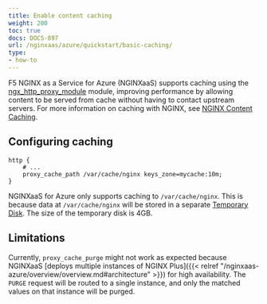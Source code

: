 ```yaml
---
title: Enable content caching
weight: 200
toc: true
docs: DOCS-897
url: /nginxaas/azure/quickstart/basic-caching/
type:
- how-to
---
```



F5 NGINX as a Service for Azure (NGINXaaS) supports caching using the [ngx_http_proxy_module](https://nginx.org/en/docs/http/ngx_http_proxy_module.html) module, improving performance by allowing content to be served from cache without having to contact upstream servers. For more information on caching with NGINX, see [NGINX Content Caching](https://docs.nginx.com/nginx/admin-guide/content-cache/content-caching/).

## Configuring caching
```nginx
http {
    # ...
    proxy_cache_path /var/cache/nginx keys_zone=mycache:10m;
}
```

NGINXaaS for Azure only supports caching to `/var/cache/nginx`. This is because data at `/var/cache/nginx` will be stored in a separate [Temporary Disk](https://docs.microsoft.com/en-us/azure/virtual-machines/managed-disks-overview#temporary-disk). The size of the temporary disk is 4GB.

## Limitations

Currently, `proxy_cache_purge` might not work as expected because NGINXaaS [deploys multiple instances of NGINX Plus]({{< relref "/nginxaas-azure/overview/overview.md#architecture" >}}) for high availability. The `PURGE` request will be routed to a single instance, and only the matched values on that instance will be purged.

